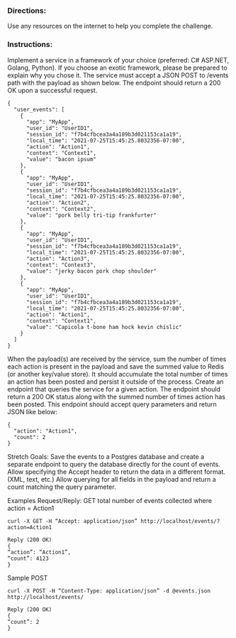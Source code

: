 ### Directions:
Use any resources on the internet to help you complete the challenge.

### Instructions:
Implement a service in a framework of your choice (preferred: C# ASP.NET, Golang, Python).  If you choose an exotic framework, please be prepared to explain why you chose it. 
The service must accept a JSON POST to /events path with the payload as shown below. The endpoint should return a 200 OK upon a successful request.

```
{
  "user_events": [
    {
      "app": "MyApp",
      "user_id": "UserID1",
      "session_id": "f7b4cfbcea3a4a189b3d021153ca1a19",
      "local_time": "2021-07-25T15:45:25.8032356-07:00",
      "action": "Action1",
      "context": "Context1",
      "value": "bacon ipsum"
    },
    {
      "app": "MyApp",
      "user_id": "UserID1",
      "session_id": "f7b4cfbcea3a4a189b3d021153ca1a19",
      "local_time": "2021-07-25T15:45:25.8032356-07:00",
      "action": "Action2",
      "context": "Context2",
      "value": "pork belly tri-tip frankfurter"
    },
    {
      "app": "MyApp",
      "user_id": "UserID1",
      "session_id": "f7b4cfbcea3a4a189b3d021153ca1a19",
      "local_time": "2021-07-25T15:45:25.8032356-07:00",
      "action": "Action3",
      "context": "Context3",
      "value": "jerky bacon pork chop shoulder"
    },
    {
      "app": "MyApp",
      "user_id": "UserID1",
      "session_id": "f7b4cfbcea3a4a189b3d021153ca1a19",
      "local_time": "2021-07-25T15:45:25.8032356-07:00",
      "action": "Action1",
      "context": "Context1",
      "value": "Capicola t-bone ham hock kevin chislic"
    }
  ]
}
```

When the payload(s) are received by the service, sum the number of times each action is present in the payload and save the summed value to Redis (or another key/value store).  It should accumulate the total number of times an action has been posted and persist it outside of the process.
Create an endpoint that queries the service for a given action.  The endpoint should return a 200 OK status along with the summed number of times action has been posted.  This endpoint should accept query parameters and return JSON like below:

```
{
  "action": "Action1",
  "count": 2
}
```

Stretch Goals:
Save the events to a Postgres database and create a separate endpoint to query the database directly for the count of events.
Allow specifying the Accept header to return the data in a different format. (XML, text, etc.)
Allow querying for all fields in the payload and return a count matching the query parameter.

Examples Request/Reply:
GET total number of events collected where action = Action1

`curl -X GET -H “Accept: application/json” http://localhost/events/?action=Action1`

```
Reply (200 OK)
{
“action”: “Action1”,
“count”: 4123
}
```


Sample POST

`curl -X POST -H “Content-Type: application/json” -d @events.json http://localhost/events/`

```
Reply (200 OK)
{
“count”: 2
}
```